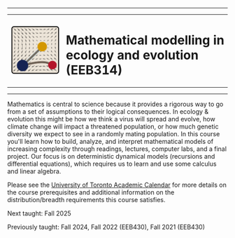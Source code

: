 <hr>
<center>
<table style="border: none;">
	<td style="border: none;">
		<img style="width: 10vh;" src='images/favicon.svg'></img>
	</td>
	<td style="border: none;">
		<h1>Mathematical modelling in ecology and evolution (EEB314)</h1>
	</td>
</table>
</center>
<hr>

Mathematics is central to science because it provides a rigorous way to go from a set of assumptions to their logical consequences. In ecology & evolution this might be how we think a virus will spread and evolve, how climate change will impact a threatened population, or how much genetic diversity we expect to see in a randomly mating population. In this course you'll learn how to build, analyze, and interpret mathematical models of increasing complexity through readings, lectures, computer labs, and a final project. Our focus is on deterministic dynamical models (recursions and differential equations), which requires us to learn and use some calculus and linear algebra.

Please see the [University of Toronto Academic Calendar](https://artsci.calendar.utoronto.ca/course/eeb314h1) for more details on the course prerequisites and additional information on the distribution/breadth requirements this course satisfies.

Next taught: Fall 2025

Previously taught: Fall 2024, Fall 2022 (EEB430), Fall 2021 (EEB430)

